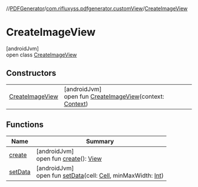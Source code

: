 //[PDFGenerator](../../../index.md)/[com.rifluxyss.pdfgenerator.customView](../index.md)/[CreateImageView](index.md)

# CreateImageView

[androidJvm]\
open class [CreateImageView](index.md)

## Constructors

| | |
|---|---|
| [CreateImageView](-create-image-view.md) | [androidJvm]<br>open fun [CreateImageView](-create-image-view.md)(context: [Context](https://developer.android.com/reference/kotlin/android/content/Context.html)) |

## Functions

| Name | Summary |
|---|---|
| [create](create.md) | [androidJvm]<br>open fun [create](create.md)(): [View](https://developer.android.com/reference/kotlin/android/view/View.html) |
| [setData](set-data.md) | [androidJvm]<br>open fun [setData](set-data.md)(cell: [Cell](../../com.rifluxyss.pdfgenerator.structure/-cell/index.md), minMaxWidth: [Int](https://kotlinlang.org/api/latest/jvm/stdlib/kotlin/-int/index.html)) |
